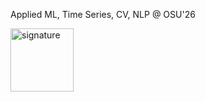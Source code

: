 Applied ML, Time Series, CV, NLP @ OSU'26

<img width="101" alt="signature" src="https://github.com/user-attachments/assets/cad39ddc-a103-4921-bcec-2d90c8f36bf7" />
